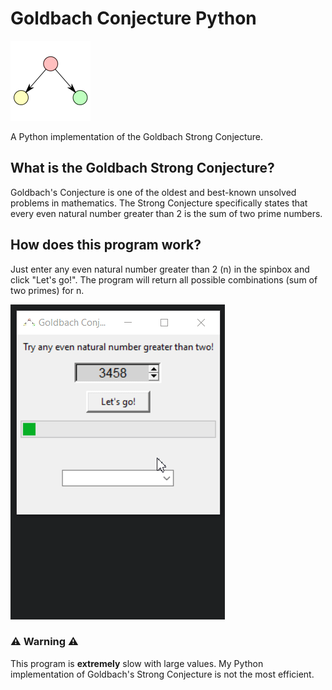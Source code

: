 # Goldbach Conjecture Python

![image](program-icon.png "Icon")

A Python implementation of the Goldbach Strong Conjecture.

## What is the Goldbach Strong Conjecture?
Goldbach's Conjecture is one of the oldest and best-known unsolved problems in mathematics. The Strong Conjecture specifically states that every even natural number greater than 2 is the sum of two prime numbers.

## How does this program work?
Just enter any even natural number greater than 2 (n) in the spinbox and click "Let's go!". The program will return all possible combinations (sum of two primes) for n.

![image](demo.gif "Demo")

### ⚠️ Warning ⚠️ ###
This program is **extremely** slow with large values. My Python implementation of Goldbach's Strong Conjecture is not the most efficient.
